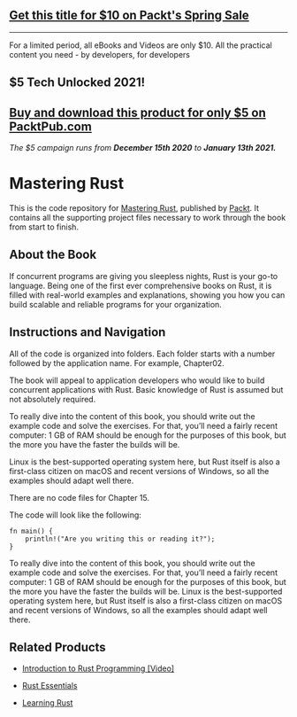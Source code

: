 ## [Get this title for $10 on Packt's Spring Sale](https://www.packt.com/B10987?utm_source=github&utm_medium=packt-github-repo&utm_campaign=spring_10_dollar_2022)
-----
For a limited period, all eBooks and Videos are only $10. All the practical content you need \- by developers, for developers

## $5 Tech Unlocked 2021!
[Buy and download this product for only $5 on PacktPub.com](https://www.packtpub.com/)
-----
*The $5 campaign         runs from __December 15th 2020__ to __January 13th 2021.__*

# Mastering Rust
This is the code repository for [Mastering Rust](https://www.packtpub.com/application-development/mastering-rust?utm_source=github&utm_medium=repository&utm_campaign=9781785885303), published by [Packt](https://www.packtpub.com/?utm_source=github). It contains all the supporting project files necessary to work through the book from start to finish.
## About the Book
If concurrent programs are giving you sleepless nights, Rust is your go-to language. Being one of the first ever comprehensive books on Rust, it is filled with real-world examples and explanations, showing you how you can build scalable and reliable programs for your organization.
## Instructions and Navigation
All of the code is organized into folders. Each folder starts with a number followed by the application name. For example, Chapter02.

The book will appeal to application developers who would like to build concurrent applications with Rust. Basic knowledge of Rust is assumed but not absolutely required.

To really dive into the content of this book, you should write out the example code and solve the exercises. For that, you’ll need a fairly recent computer: 1 GB of RAM should be enough for the purposes of this book, but the more you have the faster the builds will be.

Linux is the best-supported operating system here, but Rust itself is also a first-class citizen on macOS and recent versions of Windows, so all the examples should adapt well there.

There are no code files for Chapter 15.

The code will look like the following:
```
fn main() {
    println!("Are you writing this or reading it?");
}
```

To really dive into the content of this book, you should write out the example code and solve the exercises. For that, you’ll need a fairly recent computer: 1 GB of RAM should be enough for the purposes of this book, but the more you have the faster the builds will be. Linux is the best-supported operating system here, but Rust itself is also a first-class citizen on macOS and recent versions of Windows, so all the examples should adapt well there.


## Related Products
* [Introduction to Rust Programming [Video]](https://www.packtpub.com/application-development/introduction-rust-programming-video?utm_source=github&utm_medium=repository&utm_campaign=9781786466068)

* [Rust Essentials](https://www.packtpub.com/application-development/rust-essentials?utm_source=github&utm_medium=repository&utm_campaign=9781785285769)

* [Learning Rust](https://www.packtpub.com/application-development/learning-rust?utm_source=github&utm_medium=repository&utm_campaign=9781785884306)

